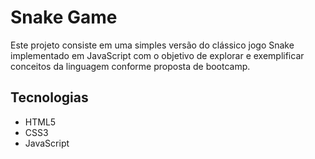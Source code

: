# Snake Game
Este projeto consiste em uma simples versão do clássico jogo Snake implementado em JavaScript com o objetivo de explorar e exemplificar conceitos da linguagem conforme proposta de bootcamp.
## Tecnologias
* HTML5
* CSS3
* JavaScript
